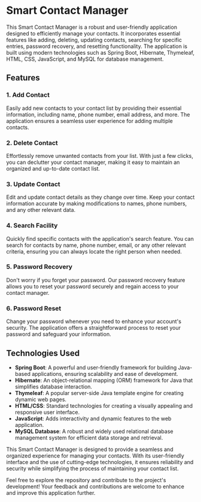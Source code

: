 # Smart Contact Manager

This Smart Contact Manager is a robust and user-friendly application designed to efficiently manage your contacts. 
It incorporates essential features like adding, deleting, updating contacts, searching for specific entries, password recovery, and resetting functionality. 
The application is built using modern technologies such as Spring Boot, Hibernate, Thymeleaf, HTML, CSS, JavaScript, and MySQL for database management.

## Features

### 1. Add Contact
Easily add new contacts to your contact list by providing their essential information, including name, phone number, email address, and more. 
The application ensures a seamless user experience for adding multiple contacts.

### 2. Delete Contact
Effortlessly remove unwanted contacts from your list. With just a few clicks, you can declutter your contact manager, 
making it easy to maintain an organized and up-to-date contact list.

### 3. Update Contact
Edit and update contact details as they change over time. Keep your contact information accurate by making modifications to names, phone numbers, and any other relevant data.

### 4. Search Facility
Quickly find specific contacts with the application's search feature. You can search for contacts by name, phone number, email, or any other relevant criteria, ensuring you can always locate the right person when needed.

### 5. Password Recovery
Don't worry if you forget your password. Our password recovery feature allows you to reset your password securely and regain access to your contact manager.

### 6. Password Reset
Change your password whenever you need to enhance your account's security. The application offers a straightforward process to reset your password and safeguard your information.

## Technologies Used

- **Spring Boot**: A powerful and user-friendly framework for building Java-based applications, ensuring scalability and ease of development.
- **Hibernate**: An object-relational mapping (ORM) framework for Java that simplifies database interaction.
- **Thymeleaf**: A popular server-side Java template engine for creating dynamic web pages.
- **HTML/CSS**: Standard technologies for creating a visually appealing and responsive user interface.
- **JavaScript**: Adds interactivity and dynamic features to the web application.
- **MySQL Database**: A robust and widely used relational database management system for efficient data storage and retrieval.

This Smart Contact Manager is designed to provide a seamless and organized experience for managing your contacts. With its user-friendly interface and the use of cutting-edge technologies, it ensures reliability and security while simplifying the process of maintaining your contact list.

Feel free to explore the repository and contribute to the project's development! Your feedback and contributions are welcome to enhance and improve this application further.
